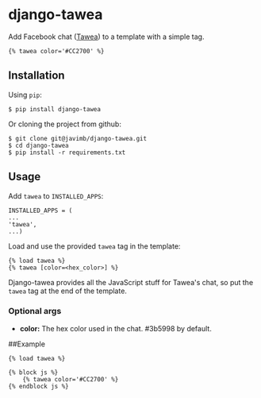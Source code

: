 # django-tawea

Add Facebook chat ([Tawea][1]) to a template with a simple tag.


    {% tawea color='#CC2700' %}

## Installation

Using `pip`:

    $ pip install django-tawea

Or cloning the project from github:

    $ git clone git@javimb/django-tawea.git
    $ cd django-tawea
    $ pip install -r requirements.txt

## Usage

Add `tawea` to `INSTALLED_APPS`:

    INSTALLED_APPS = (
    ...
    'tawea',
    ...)

Load and use the provided `tawea` tag in the template:

    {% load tawea %}
    {% tawea [color=<hex_color>] %}

Django-tawea provides all the JavaScript stuff for Tawea's chat, so put the `tawea` tag at the end of the template.

### Optional args

 - **color:** The hex color used in the chat. #3b5998 by default.

##Example

    {% load tawea %}

    {% block js %}
        {% tawea color='#CC2700' %}
    {% endblock js %}


  [1]: https://tawea.com/